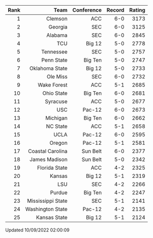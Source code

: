| Rank  | Team                 | Conference           | Record   | Rating |
| ---:  | ---:                 | ---:                 | ---:     | ---:   |
| 1     | Clemson              | ACC                  | 6-0      | 3173   |
| 2     | Georgia              | SEC                  | 6-0      | 3125   |
| 3     | Alabama              | SEC                  | 6-0      | 2845   |
| 4     | TCU                  | Big 12               | 5-0      | 2778   |
| 5     | Tennessee            | SEC                  | 5-0      | 2757   |
| 6     | Penn State           | Big Ten              | 5-0      | 2747   |
| 7     | Oklahoma State       | Big 12               | 5-0      | 2733   |
| 8     | Ole Miss             | SEC                  | 6-0      | 2732   |
| 9     | Wake Forest          | ACC                  | 5-1      | 2685   |
| 10    | Ohio State           | Big Ten              | 6-0      | 2681   |
| 11    | Syracuse             | ACC                  | 5-0      | 2677   |
| 12    | USC                  | Pac-12               | 6-0      | 2673   |
| 13    | Michigan             | Big Ten              | 6-0      | 2662   |
| 14    | NC State             | ACC                  | 5-1      | 2658   |
| 15    | UCLA                 | Pac-12               | 6-0      | 2595   |
| 16    | Oregon               | Pac-12               | 5-1      | 2581   |
| 17    | Coastal Carolina     | Sun Belt             | 6-0      | 2377   |
| 18    | James Madison        | Sun Belt             | 5-0      | 2342   |
| 19    | Florida State        | ACC                  | 4-2      | 2325   |
| 20    | Kansas               | Big 12               | 5-1      | 2319   |
| 21    | LSU                  | SEC                  | 4-2      | 2266   |
| 22    | Purdue               | Big Ten              | 4-2      | 2247   |
| 23    | Mississippi State    | SEC                  | 5-1      | 2141   |
| 24    | Washington State     | Pac-12               | 4-2      | 2135   |
| 25    | Kansas State         | Big 12               | 5-1      | 2124   |

Updated 10/09/2022 02:00:09
